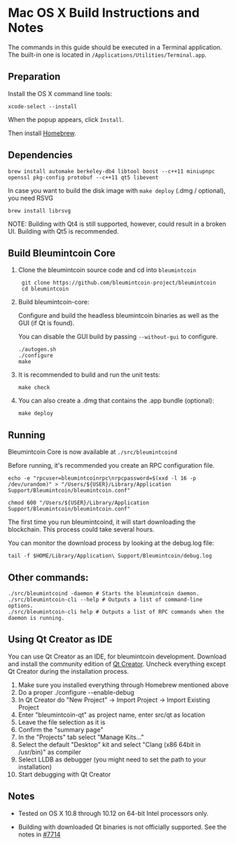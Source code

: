 Mac OS X Build Instructions and Notes
====================================
The commands in this guide should be executed in a Terminal application.
The built-in one is located in `/Applications/Utilities/Terminal.app`.

Preparation
-----------
Install the OS X command line tools:

`xcode-select --install`

When the popup appears, click `Install`.

Then install [Homebrew](http://brew.sh).

Dependencies
----------------------

    brew install automake berkeley-db4 libtool boost --c++11 miniupnpc openssl pkg-config protobuf --c++11 qt5 libevent

In case you want to build the disk image with `make deploy` (.dmg / optional), you need RSVG

    brew install librsvg

NOTE: Building with Qt4 is still supported, however, could result in a broken UI. Building with Qt5 is recommended.

Build Bleumintcoin Core
------------------------

1. Clone the bleumintcoin source code and cd into `bleumintcoin`

        git clone https://github.com/bleumintcoin-project/bleumintcoin
        cd bleumintcoin

2.  Build bleumintcoin-core:

    Configure and build the headless bleumintcoin binaries as well as the GUI (if Qt is found).

    You can disable the GUI build by passing `--without-gui` to configure.

        ./autogen.sh
        ./configure
        make

3.  It is recommended to build and run the unit tests:

        make check

4.  You can also create a .dmg that contains the .app bundle (optional):

        make deploy

Running
-------

Bleumintcoin Core is now available at `./src/bleumintcoind`

Before running, it's recommended you create an RPC configuration file.

    echo -e "rpcuser=bleumintcoinrpc\nrpcpassword=$(xxd -l 16 -p /dev/urandom)" > "/Users/${USER}/Library/Application Support/Bleumintcoin/bleumintcoin.conf"

    chmod 600 "/Users/${USER}/Library/Application Support/Bleumintcoin/bleumintcoin.conf"

The first time you run bleumintcoind, it will start downloading the blockchain. This process could take several hours.

You can monitor the download process by looking at the debug.log file:

    tail -f $HOME/Library/Application\ Support/Bleumintcoin/debug.log

Other commands:
-------

    ./src/bleumintcoind -daemon # Starts the bleumintcoin daemon.
    ./src/bleumintcoin-cli --help # Outputs a list of command-line options.
    ./src/bleumintcoin-cli help # Outputs a list of RPC commands when the daemon is running.

Using Qt Creator as IDE
------------------------
You can use Qt Creator as an IDE, for bleumintcoin development.
Download and install the community edition of [Qt Creator](https://www.qt.io/download/).
Uncheck everything except Qt Creator during the installation process.

1. Make sure you installed everything through Homebrew mentioned above
2. Do a proper ./configure --enable-debug
3. In Qt Creator do "New Project" -> Import Project -> Import Existing Project
4. Enter "bleumintcoin-qt" as project name, enter src/qt as location
5. Leave the file selection as it is
6. Confirm the "summary page"
7. In the "Projects" tab select "Manage Kits..."
8. Select the default "Desktop" kit and select "Clang (x86 64bit in /usr/bin)" as compiler
9. Select LLDB as debugger (you might need to set the path to your installation)
10. Start debugging with Qt Creator

Notes
-----

* Tested on OS X 10.8 through 10.12 on 64-bit Intel processors only.

* Building with downloaded Qt binaries is not officially supported. See the notes in [#7714](https://github.com/bitcoin/bitcoin/issues/7714)
